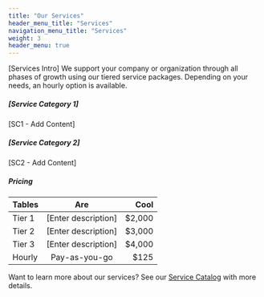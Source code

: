```yaml
---
title: "Our Services"
header_menu_title: "Services"
navigation_menu_title: "Services"
weight: 3
header_menu: true
---
```


[Services Intro] We support your company or organization through all phases of growth using our tiered service packages.  Depending on your needs, an hourly option is available.

##### [Service Category 1]

[SC1 - Add Content]

##### [Service Category 2]

[SC2 - Add Content]

##### Pricing

| Tables   |      Are      |  Cool |
|----------|:-------------:|------:|
| Tier 1 |  [Enter description] | $2,000 |
| Tier 2 |    [Enter description]   |   $3,000 |
| Tier 3 | [Enter description] |    $4,000 |
| Hourly | Pay-as-you-go | $125 |
    

Want to learn more about our services? See our [Service Catalog](services) with more details.